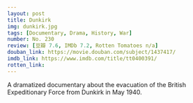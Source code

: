 ```yaml
---
layout: post 
title: Dunkirk
img: dunkirk.jpg
tags: [Documentary, Drama, History, War]
number: No. 230
review: [豆瓣 7.6, IMDb 7.2, Rotten Tomatoes n/a]
douban_link: https://movie.douban.com/subject/1437417/
imdb_link: https://www.imdb.com/title/tt0400391/
rotten_link: 
---
```


A dramatized documentary about the evacuation of the British Expeditionary Force from Dunkirk in May 1940.